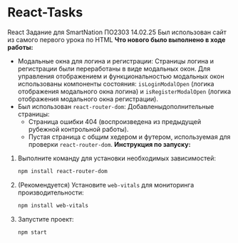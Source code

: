 # React-Tasks
React Задание для SmartNation ПО2303 14.02.25
Был использован сайт из самого первого урока по HTML
**Что нового было выполнено в ходе работы:**

*   Модальные окна для логина и регистрации: Страницы логина и регистрации были переработаны в виде модальных окон. Для управления отображением и функциональностью модальных окон использованы компоненты состояния: `isLoginModalOpen` (логика отображения модального окна логина) и `isRegisterModalOpen` (логика отображения модального окна регистрации).
*   Был использован `react-router-dom`: Добавленыдополнительные страницы:
    *   Страница ошибки 404 (воспроизведена из предыдущей рубежной контрольной работы).
    *   Пустая страница с общим хедером и футером, используемая для проверки `react-router-dom`.
**Инструкция по запуску:**
1.  Выполните команду для установки необходимых зависимостей:

    ```bash
    npm install react-router-dom 
    ```

2.  (Рекомендуется) Установите `web-vitals` для мониторинга производительности:

    ```bash
    npm install web-vitals
    ```

3.  Запустите проект:

    ```bash
    npm start
    ```
